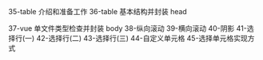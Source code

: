 35-table 介绍和准备工作
36-table 基本结构并封装 head

37-vue 单文件类型检查并封装 body
38-纵向滚动
39-横向滚动
40-阴影
41-选择行(一)
42-选择行(二)
43-选择行(三)
44-自定义单元格
45-选择单元格实现方式

